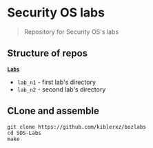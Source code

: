 # Security OS labs
> Repository for Security OS's labs

## Structure of repos
<ins>**`Labs`**</ins>
* `lab_n1` - first lab's directory
* `lab_n2` - second lab's directory


## CLone and assemble
```
git clone https://github.com/kiblerxz/bozlabs
cd SOS-Labs
make
```
